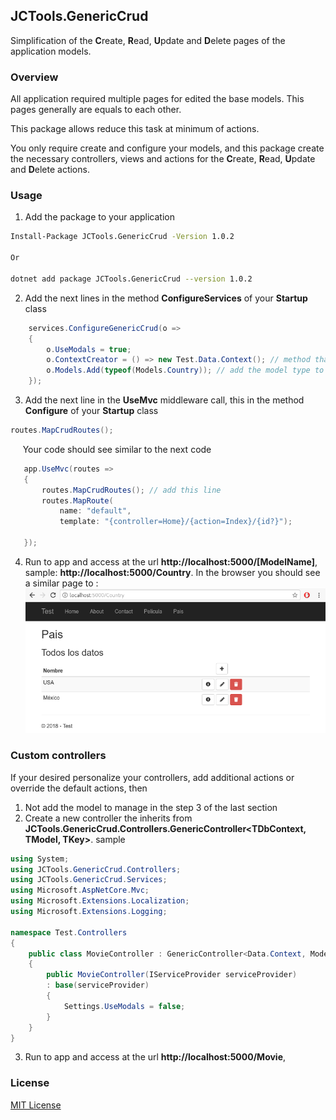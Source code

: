 ## JCTools.GenericCrud

Simplification of the **C**reate, **R**ead, **U**pdate and **D**elete pages of the application models.

### Overview

All application required multiple pages for edited the base models. This pages generally are equals to each other.

This package allows reduce this task at minimum of actions.

You only require create and configure your models, and this package create the necessary controllers, views and actions for the **C**reate, **R**ead, **U**pdate and **D**elete actions.

### Usage

1. Add the package to your application
```bash
Install-Package JCTools.GenericCrud -Version 1.0.2

Or

dotnet add package JCTools.GenericCrud --version 1.0.2
```
2. Add the next lines in the method **ConfigureServices** of your **Startup** class
```cs
    services.ConfigureGenericCrud(o =>
    {
        o.UseModals = true;
        o.ContextCreator = () => new Test.Data.Context(); // method that will create an database context instance 
        o.Models.Add(typeof(Models.Country)); // add the model type to manage with the package
    });
```
3. Add the next line in the **UseMvc** middleware call, this in the method **Configure** of your **Startup** class
 ```cs
 routes.MapCrudRoutes();
 ```
 &nbsp;&nbsp;&nbsp;&nbsp;&nbsp;Your code should see similar to the next code
 ```cs
    app.UseMvc(routes =>
    {
        routes.MapCrudRoutes(); // add this line
        routes.MapRoute(
            name: "default",
            template: "{controller=Home}/{action=Index}/{id?}");

    });
 ```
 4. Run to app and access at the url **http://localhost:5000/[ModelName]**, sample: **http://localhost:5000/Country**. In the browser you should see a similar page to :
 ![Sample index page](Mockups/sampleIndexPage.png)

### Custom controllers
If your desired personalize your controllers, add additional actions or override the default actions, then

1. Not add the model to manage in the step 3 of the last section
2. Create a new controller the inherits from **JCTools.GenericCrud.Controllers.GenericController<TDbContext, TModel, TKey>**. sample
```cs
using System;
using JCTools.GenericCrud.Controllers;
using JCTools.GenericCrud.Services;
using Microsoft.AspNetCore.Mvc;
using Microsoft.Extensions.Localization;
using Microsoft.Extensions.Logging;

namespace Test.Controllers
{
    public class MovieController : GenericController<Data.Context, Models.Movie, int>
    {
        public MovieController(IServiceProvider serviceProvider) 
        : base(serviceProvider)
        { 
            Settings.UseModals = false;
        }
    }
}
```
3. Run to app and access at the url **http://localhost:5000/Movie**,


 ### License
[MIT License](LICENSE)
